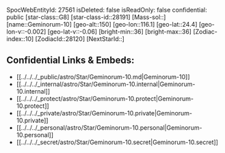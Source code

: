 ﻿---
location: [24.4,-116.1,150]
type: Star
tags:
- astro/Star

---
SpocWebEntityId: 27561
isDeleted: false
isReadOnly: false
confidential: public
[star-class::G8]
[star-class-id::28191]
[Mass-sol::]
[name::Geminorum-10]
[geo-alt::150]
[geo-lon::116.1]
[geo-lat::24.4]
[geo-lon-v::-0.002]
[geo-lat-v::-0.06]
[bright-min::36]
[bright-max::36]
[Zodiac-index::10]
[ZodiacId::28120]
[NextStarId::]



## Confidential Links & Embeds: 
- [[../../../_public/astro/Star/Geminorum-10.md|Geminorum-10]] 
- [[../../../_internal/astro/Star/Geminorum-10.internal|Geminorum-10.internal]] 
- [[../../../_protect/astro/Star/Geminorum-10.protect|Geminorum-10.protect]] 
- [[../../../_private/astro/Star/Geminorum-10.private|Geminorum-10.private]] 
- [[../../../_personal/astro/Star/Geminorum-10.personal|Geminorum-10.personal]] 
- [[../../../_secret/astro/Star/Geminorum-10.secret|Geminorum-10.secret]]

